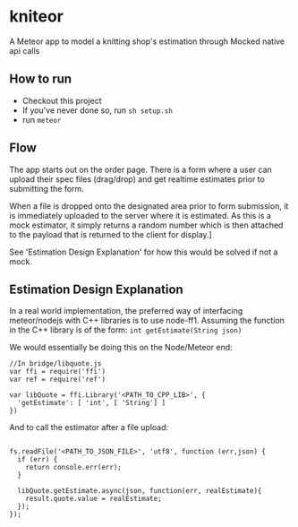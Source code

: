 # kniteor
A Meteor app to model a knitting shop's estimation through Mocked native api calls

## How to run
- Checkout this project
- If you've never done so, run `sh setup.sh`
- run `meteor`

## Flow
The app starts out on the order page. 
There is a form where a user can upload their spec files (drag/drop) and get realtime estimates prior to submitting the form.

When a file is dropped onto the designated area prior to form submission, it is immediately uploaded to the server where it is estimated.
As this is a mock estimator, it simply returns a random number which is then attached to the payload that is returned to the client for display.]

See 'Estimation Design Explanation' for how this would be solved if not a mock.

## Estimation Design Explanation
In a real world implementation, the preferred way of interfacing meteor/nodejs with C++ libraries is to use node-ff1.
Assuming the function in the C++ library is of the form:
`int getEstimate(String json)`

We would essentially be doing this on the Node/Meteor end:

```
//In bridge/libquote.js
var ffi = require('ffi')
var ref = require('ref')

var libQuote = ffi.Library('<PATH_TO_CPP_LIB>', {
  'getEstimate': [ 'int', [ 'String'] ]
})
```

And to call the estimator after a file upload:

```

fs.readFile('<PATH_TO_JSON_FILE>', 'utf8', function (err,json) {
  if (err) {
    return console.err(err);
  }
  
  libQuote.getEstimate.async(json, function(err, realEstimate){
    result.quote.value = realEstimate;
  }); 
});

```
